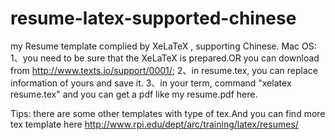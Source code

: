 # resume-latex-supported-chinese
my Resume template complied by XeLaTeX , supporting Chinese.
Mac OS:
1、you need to be sure that the XeLaTeX is prepared.OR you can download from http://www.texts.io/support/0001/;
2、in resume.tex, you can replace information of yours and save it.
3、in your term, command "xelatex resume.tex" and you can get a pdf like my resume.pdf here.

Tips:
there are some other templates with type of tex.And you can find more tex template here http://www.rpi.edu/dept/arc/training/latex/resumes/
